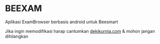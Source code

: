 # BEEXAM
Aplikasi ExamBrowser berbasis android untuk Beesmart

Jika ingin memodifikasi harap cantumkan [dekikurnia.com](http://dekikurnia.com) & mohon jangan dihilangkan

